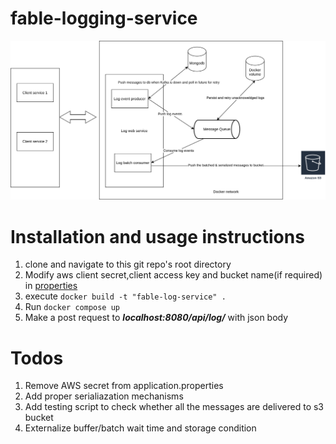 # fable-logging-service
![architecture-diagram](https://raw.githubusercontent.com/0xdeadhead/fable-logging-service/a35be11fe872d5da294f3e6a3fa6c8b07f47dc10/fable-logging.drawio.svg)

# Installation and usage instructions

1. clone and navigate to this git repo's root directory
2. Modify aws client secret,client access key and bucket name(if required) in [properties](https://github.com/0xdeadhead/fable-logging-service/blob/main/src/main/resources/application.properties)
3. execute `docker build -t "fable-log-service" .`
4. Run `docker compose up`
5. Make a post request to ***localhost:8080/api/log/*** with json body


# Todos
1. Remove AWS secret from application.properties
2. Add proper serialiazation mechanisms
3. Add testing script to check whether all the messages are delivered to s3 bucket
4. Externalize buffer/batch wait time and storage condition
